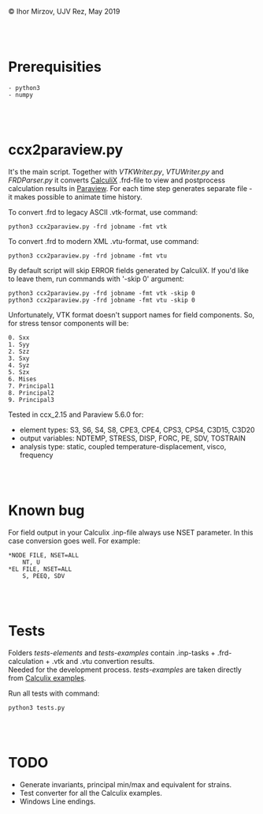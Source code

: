 © Ihor Mirzov, UJV Rez, May 2019

<br/><br/>



# Prerequisities

    - python3
    - numpy

<br/><br/>




# ccx2paraview.py

It's the main script. Together with *VTKWriter.py*, *VTUWriter.py* and *FRDParser.py* it converts [CalculiX](http://www.dhondt.de/) .frd-file to view and postprocess calculation results in [Paraview](https://www.paraview.org/). For each time step generates separate file - it makes possible to animate time history.  

To convert .frd to legacy ASCII .vtk-format, use command:

    python3 ccx2paraview.py -frd jobname -fmt vtk

To convert .frd to modern XML .vtu-format, use command:

    python3 ccx2paraview.py -frd jobname -fmt vtu

By default script will skip ERROR fields generated by CalculiX. If you'd like to leave them, run commands with '-skip 0' argument:

    python3 ccx2paraview.py -frd jobname -fmt vtk -skip 0
    python3 ccx2paraview.py -frd jobname -fmt vtu -skip 0

Unfortunately, VTK format doesn't support names for field components. So, for stress tensor components will be:

    0. Sxx
    1. Syy
    2. Szz
    3. Sxy
    4. Syz
    5. Szx
    6. Mises
    7. Principal1
    8. Principal2
    9. Principal3

Tested in ccx_2.15 and Paraview 5.6.0 for:

- element types: S3, S6, S4, S8, CPE3, CPE4, CPS3, CPS4, C3D15, C3D20
- output variables: NDTEMP, STRESS, DISP, FORC, PE, SDV, TOSTRAIN
- analysis type: static, coupled temperature-displacement, visco, frequency

<br/><br/>



# Known bug

For field output in your Calculix .inp-file always use NSET parameter. In this case conversion goes well. For example:

    *NODE FILE, NSET=ALL
        NT, U
    *EL FILE, NSET=ALL
        S, PEEQ, SDV

<br/><br/>



# Tests

Folders *tests-elements* and *tests-examples* contain .inp-tasks + .frd-calculation + .vtk and .vtu convertion results.  
Needed for the development process.  *tests-examples* are taken directly from [Calculix examples](http://www.dhondt.de/ccx_2.15.test.tar.bz2).

Run all tests with command:

    python3 tests.py

<br/><br/>



# TODO

- Generate invariants, principal min/max and equivalent for strains.
- Test converter for all the Calculix examples.
- Windows Line endings.
